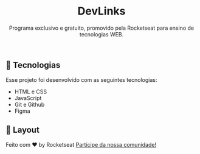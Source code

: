 <h1 align="center"> DevLinks </h1>

<p align="center">
Programa exclusivo e gratuito, promovido pela Rocketseat para ensino de tecnologias WEB. <br/>
<Estude esse projeto em formato de vídeo clicando aqui.</a>
</p>

<br>


## 🚀 Tecnologias

Esse projeto foi desenvolvido com as seguintes tecnologias:

- HTML e CSS
- JavaScript
- Git e Github
- Figma



## 🔖 Layout


Feito com ♥ by Rocketseat [Participe da nossa comunidade!](https://discord.gg/rocketseat)
